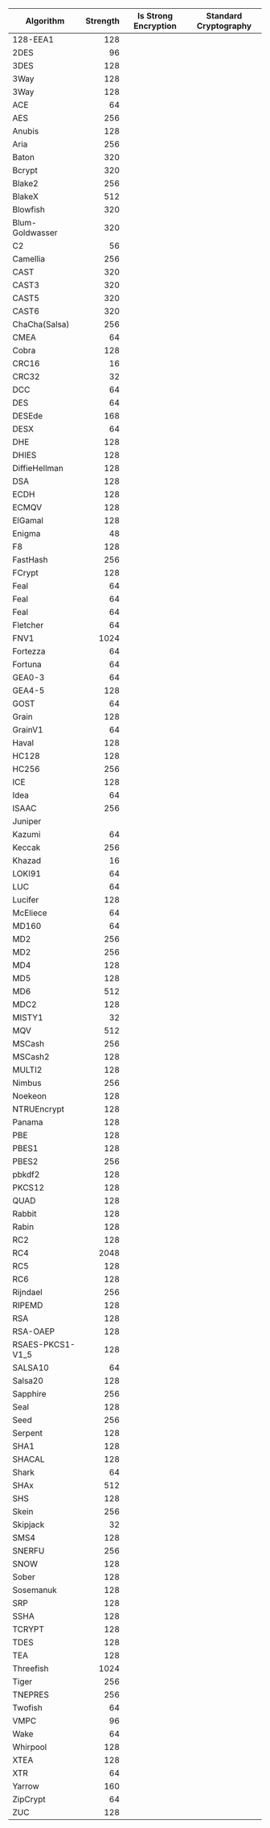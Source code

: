 
| Algorithm        | Strength | Is Strong Encryption | Standard Cryptography |
|------------------|---------:|----------------------|-----------------------|
| 128-EEA1         |      128 |                      | 
| 2DES             |       96 |                      | 
| 3DES             |      128 |                      | 
| 3Way             |      128 |                      | 
| 3Way             |      128 |                      | 
| ACE              |       64 |                      | 
| AES              |      256 |                      | 
| Anubis           |      128 |                      | 
| Aria             |      256 |                      | 
| Baton            |      320 |                      | 
| Bcrypt           |      320 |                      | 
| Blake2           |      256 |                      | 
| BlakeX           |      512 |                      | 
| Blowfish         |      320 |                      | 
| Blum-Goldwasser  |      320 |                      | 
| C2               |       56 |                      | 
| Camellia         |      256 |                      | 
| CAST             |      320 |                      | 
| CAST3            |      320 |                      | 
| CAST5            |      320 |                      | 
| CAST6            |      320 |                      | 
| ChaCha(Salsa)    |      256 |                      | 
| CMEA             |       64 |                      | 
| Cobra            |      128 |                      | 
| CRC16            |       16 |                      | 
| CRC32            |       32 |                      | 
| DCC              |       64 |                      | 
| DES              |       64 |                      | 
| DESEde           |      168 |                      | 
| DESX             |       64 |                      | 
| DHE              |      128 |                      | 
| DHIES            |      128 |                      | 
| DiffieHellman    |      128 |                      | 
| DSA              |      128 |                      |
| ECDH             |      128 |                      | 
| ECMQV            |      128 |                      | 
| ElGamal          |      128 |                      | 
| Enigma           |       48 |                      | 
| F8               |      128 |                      | 
| FastHash         |      256 |                      | 
| FCrypt           |      128 |                      | 
| Feal             |       64 |                      | 
| Feal             |       64 |                      | 
| Feal             |       64 |                      | 
| Fletcher         |       64 |                      | 
| FNV1             |     1024 |                      | 
| Fortezza         |       64 |                      | 
| Fortuna          |       64 |                      | 
| GEA0-3           |       64 |                      | 
| GEA4-5           |      128 |                      | 
| GOST             |       64 |                      | 
| Grain            |      128 |                      | 
| GrainV1          |       64 |                      | 
| Haval            |      128 |                      | 
| HC128            |      128 |                      | 
| HC256            |      256 |                      | 
| ICE              |      128 |                      | 
| Idea             |       64 |                      | 
| ISAAC            |      256 |                      | 
| Juniper          |          | 
| Kazumi           |       64 |                      | 
| Keccak           |      256 |                      | 
| Khazad           |       16 |                      | 
| LOKI91           |       64 |                      | 
| LUC              |       64 |                      | 
| Lucifer          |      128 |                      | 
| McEliece         |       64 |                      | 
| MD160            |       64 |                      | 
| MD2              |      256 |                      | 
| MD2              |      256 |                      | 
| MD4              |      128 |                      | 
| MD5              |      128 |                      | 
| MD6              |      512 |                      | 
| MDC2             |      128 |                      | 
| MISTY1           |       32 |                      | 
| MQV              |      512 |                      | 
| MSCash           |      256 |                      | 
| MSCash2          |      128 |                      | 
| MULTI2           |      128 |                      | 
| Nimbus           |      256 |                      | 
| Noekeon          |      128 |                      | 
| NTRUEncrypt      |      128 |                      | 
| Panama           |      128 |                      | 
| PBE              |      128 |                      | 
| PBES1            |      128 |                      | 
| PBES2            |      256 |                      | 
| pbkdf2           |      128 |                      | 
| PKCS12           |      128 |                      |
| QUAD             |      128 |                      | 
| Rabbit           |      128 |                      | 
| Rabin            |      128 |                      | 
| RC2              |      128 |                      | 
| RC4              |     2048 |                      | 
| RC5              |      128 |                      | 
| RC6              |      128 |                      | 
| Rijndael         |      256 |                      | 
| RIPEMD           |      128 |                      | 
| RSA              |      128 |                      | 
| RSA-OAEP         |      128 |                      | 
| RSAES-PKCS1-V1_5 |      128 |                      | 
| SALSA10          |       64 |                      | 
| Salsa20          |      128 |                      | 
| Sapphire         |      256 |                      | 
| Seal             |      128 |                      | 
| Seed             |      256 |                      | 
| Serpent          |      128 |                      | 
| SHA1             |      128 |                      | 
| SHACAL           |      128 |                      | 
| Shark            |       64 |                      | 
| SHAx             |      512 |                      | 
| SHS              |      128 |                      | 
| Skein            |      256 |                      | 
| Skipjack         |       32 |                      | 
| SMS4             |      128 |                      | 
| SNERFU           |      256 |                      | 
| SNOW             |      128 |                      | 
| Sober            |      128 |                      | 
| Sosemanuk        |      128 |                      | 
| SRP              |      128 |                      | 
| SSHA             |      128 |                      | 
| TCRYPT           |      128 |                      | 
| TDES             |      128 |                      | 
| TEA              |      128 |                      | 
| Threefish        |     1024 |                      | 
| Tiger            |      256 |                      | 
| TNEPRES          |      256 |                      | 
| Twofish          |       64 |                      | 
| VMPC             |       96 | 
| Wake             |       64 |                      | 
| Whirpool         |      128 |                      | 
| XTEA             |      128 |                      |
| XTR              |       64 |                      | 
| Yarrow           |      160 |                      | 
| ZipCrypt         |       64 |                      | 
| ZUC              |      128 |                      | 
